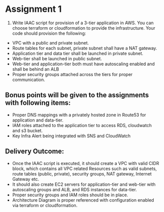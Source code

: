 # Assignment 1

1. Write IAAC script for provision of a 3-tier application in AWS. You can choose terraform or cloudformation to provide
the infrastructure. Your code should provision the following:
- VPC with a public and private subnet.
- Route tables for each subnet, private subnet shall have a NAT gateway.
- Application tier and data tier shall be launched in private subnet.
- Web-tier shall be launched in public subnet.
- Web-tier and application-tier both must have autoscaling enabled and shall be behind an ALB
- Proper security groups attached across the tiers for proper communication.

## Bonus points will be given to the assignments with following items:
- Proper DNS mappings with a privately hosted zone in Route53 for application and data-tier.
- IAM roles attached to the application tier to access RDS, cloudwatch and s3 bucket.
- Key Infra Alert being integrated with SNS and CloudWatch

## Delivery Outcome:
- Once the IAAC script is executed, it should create a VPC with valid CIDR block, which contains all VPC related
Resources such as valid subnets, route tables (public, private), security groups, NAT gateway, Internet Gateway etc.
- It should also create EC2 servers for application-tier and web-tier with autoscaling groups and ALB, and RDS instances
for data-tier.
- Proper security groups and IAM roles should be in place.
- Architecture Diagram is proper referenced with configuration enabled via terraform or cloudformation.